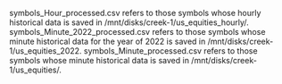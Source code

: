 symbols_Hour_processed.csv refers to those symbols whose hourly historical data is saved in
/mnt/disks/creek-1/us_equities_hourly/.
symbols_Minute_2022_processed.csv refers to those symbols whose minute historical data for
the year of 2022 is saved in /mnt/disks/creek-1/us_equities_2022.
symbols_Minute_processed.csv refers to those symbols whose minute historical data is saved
in /mnt/disks/creek-1/us_equities/.
